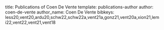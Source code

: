 title: Publications of Coen De Vente
template: publications-author
author: coen-de-vente
author_name: Coen De Vente
bibkeys: less20,vent20,ardu20,schw22,schw22a,vent21a,gonz21,vent20a,xion21,lemi22,vent22,vent21,vent18